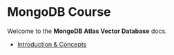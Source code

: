 # MongoDB Course

Welcome to the **MongoDB Atlas Vector Database** docs.

- [Introduction & Concepts](./mongodb.md)
